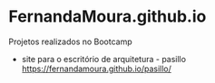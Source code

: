 # FernandaMoura.github.io


Projetos realizados no Bootcamp

- site para o escritório de arquitetura - pasillo <br>
  https://fernandamoura.github.io/pasillo/

